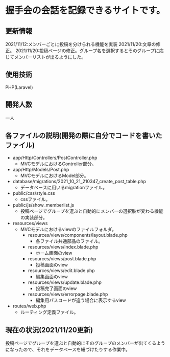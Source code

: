 # 握手会の会話を記録できるサイトです。
## 更新情報
2021/11/12:メンバーごとに投稿を分けられる機能を実装
2021/11/20:文章の修正。
2021/11/20:投稿ページの修正。グループ名を選択するとそのグループに応じてメンバーリストが出るようにした。
## 使用技術
PHP(Laravel)
## 開発人数
一人
## 各ファイルの説明(開発の際に自分でコードを書いたファイル)
- app/Http/Controllers/PostController.php
    - MVCモデルにおけるController部分。
- app/Http/Models/Post.php
    - MVCモデルにおけるModel部分。
- database/migrations/2021_10_21_210347_create_post_table.php
    - データベースに用いるmigrationファイル。
- public/css/style.css
    - cssファイル。
- public/js/show_memberlist.js
    - 投稿ページでグループを選ぶと自動的にメンバーの選択肢が変わる機能の実装部分。
- resources/views
    - MVCモデルにおけるviewのファイルフォルダ。
        - resources/views/components/layout.blade.php
            - 各ファイル共通部品のファイル。
        - resources/views/index.blade.php
            - ホーム画面のview
        - resources/views/post.blade.php
            - 投稿画面のview
        - resources/views/edit.blade.php
            - 編集画面のview
        - resources/views/update.blade.php
            - 投稿完了画面のview
        - resources/views/errorpage.blade.php
            - 編集用パスコードが違う場合に表示するview
- routes/web.php
    - ルーティング定義ファイル。

## 現在の状況(2021/11/20更新)
投稿ページでグループを選ぶと自動的にそのグループのメンバーが出てくるようになったので、それをデータベースを紐づけたりする作業中。
